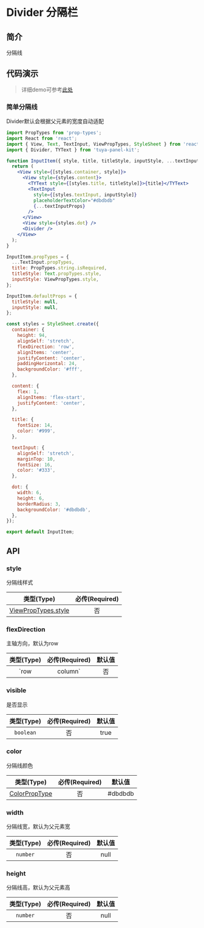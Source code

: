 # Divider 分隔栏

<a name="e05dce83"></a>
## 简介

分隔线


<a name="da441097"></a>
## 代码演示

> 详细demo可参考[此处](https://github.com/tuya/tuya-panel-kit/tree/master/example/src/scenes)

<a name="91b287a7"></a>
### 简单分隔线

Divider默认会根据父元素的宽度自动适配

```jsx
import PropTypes from 'prop-types';
import React from 'react';
import { View, Text, TextInput, ViewPropTypes, StyleSheet } from 'react-native';
import { Divider, TYText } from 'tuya-panel-kit';

function InputItem({ style, title, titleStyle, inputStyle, ...textInputProps }) {
  return (
    <View style={[styles.container, style]}>
      <View style={styles.content}>
        <TYText style={[styles.title, titleStyle]}>{title}</TYText>
        <TextInput
          style={[styles.textInput, inputStyle]}
          placeholderTextColor="#dbdbdb"
          {...textInputProps}
        />
      </View>
      <View style={styles.dot} />
      <Divider />
    </View>
  );
}

InputItem.propTypes = {
  ...TextInput.propTypes,
  title: PropTypes.string.isRequired,
  titleStyle: Text.propTypes.style,
  inputStyle: ViewPropTypes.style,
};

InputItem.defaultProps = {
  titleStyle: null,
  inputStyle: null,
};

const styles = StyleSheet.create({
  container: {
    height: 94,
    alignSelf: 'stretch',
    flexDirection: 'row',
    alignItems: 'center',
    justifyContent: 'center',
    paddingHorizontal: 24,
    backgroundColor: '#fff',
  },

  content: {
    flex: 1,
    alignItems: 'flex-start',
    justifyContent: 'center',
  },

  title: {
    fontSize: 14,
    color: '#999',
  },

  textInput: {
    alignSelf: 'stretch',
    marginTop: 10,
    fontSize: 16,
    color: '#333',
  },

  dot: {
    width: 6,
    height: 6,
    borderRadius: 3,
    backgroundColor: '#dbdbdb',
  },
});

export default InputItem;
```

<a name="API"></a>
## API

<a name="style"></a>
### style

分隔线样式

| 类型(Type) | 必传(Required) |
| :---: | :---: |
| [ViewPropTypes.style](https://facebook.github.io/react-native/docs/style) | 否 |

<a name="flexDirection"></a>
### flexDirection

主轴方向，默认为row

| 类型(Type) | 必传(Required) | 默认值 |
| :---: | :---: | :---: |
| `row | column` | 否 | row |

<a name="visible"></a>
### visible

是否显示

| 类型(Type) | 必传(Required) | 默认值 |
| :---: | :---: | :---: |
| `boolean` | 否 | true |

<a name="color"></a>
### color

分隔线颜色

| 类型(Type) | 必传(Required) | 默认值 |
| :---: | :---: | :---: |
| [ColorPropType](https://facebook.github.io/react-native/docs/colors) | 否 | #dbdbdb |

<a name="width"></a>
### width

分隔线宽，默认为父元素宽

| 类型(Type) | 必传(Required) | 默认值 |
| :---: | :---: | :---: |
| `number` | 否 | null |

<a name="height"></a>
### height

分隔线高，默认为父元素高

| 类型(Type) | 必传(Required) | 默认值 |
| :---: | :---: | :---: |
| `number` | 否 | null |
